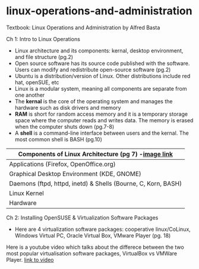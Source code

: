 # linux-operations-and-administration

Textbook: Linux Operations and Administration by Alfred Basta

Ch 1: Intro to Linux Operations

* Linux architecture and its components: kernal, desktop environment, and file structure (pg.2)
* Open source software has its source code published with the software. Users can modify and redistribute open-source software (pg.2)
* Ubuntu is a distribution/version of Linux. Other distributions include red hat, openSUE, etc
* Linux is a modular system, meaning all components are separate from one another
* The **kernal** is the core of the operating system and manages the hardware such as disk drivers and memory
* **RAM** is short for random access memory and it is a temporary storage space where the computer reads and writes data. The memory is erased when the computer shuts down (pg.7-8)
* A **shell** is a command-line interface between users and the kernal. The most common shell is BASH (pg.10)

| Components of Linux Architecture (pg 7) -[image link](https://github.com/hsarfraz/linux-operations-and-administration/blob/main/images/linux_architecture.jpg) | 
| ------------- |
| Applications (Firefox, OpenOffice.org)  | 
| Graphical Desktop Environment (KDE, GNOME) |
| Daemons (ftpd, httpd, inetd) & Shells (Bourne, C, Korn, BASH)  |
| Linux Kernel  |
| Hardware |

Ch 2: Installing OpenSUSE & Virtualization Software Packages 

* Here are 4 virtualization software packages: cooperative linux/CoLinux, Windows Virtual PC, Oracle Virtual Box, VMware Player (pg. 18)

Here is a youtube video which talks about the differece between the two most popular virtualisation software packages, VirtualBox vs VMWare Player. [link to video](https://www.youtube.com/watch?v=BZE6WhOa7GM)
